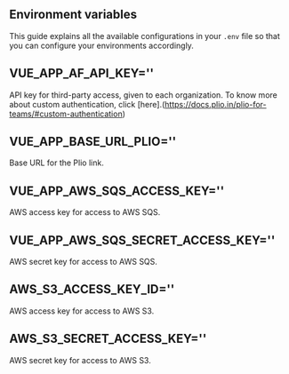 ## Environment variables
This guide explains all the available configurations in your `.env` file so that you can configure your environments accordingly.

## VUE_APP_AF_API_KEY=''
API key for third-party access, given to each organization. To know more about custom authentication, click [here].(https://docs.plio.in/plio-for-teams/#custom-authentication)    

## VUE_APP_BASE_URL_PLIO=''
Base URL for the Plio link.

## VUE_APP_AWS_SQS_ACCESS_KEY=''
AWS access key for access to AWS SQS.

## VUE_APP_AWS_SQS_SECRET_ACCESS_KEY=''
AWS secret key for access to AWS SQS.

## AWS_S3_ACCESS_KEY_ID=''
AWS access key for access to AWS S3.

## AWS_S3_SECRET_ACCESS_KEY=''
AWS secret key for access to AWS S3.

